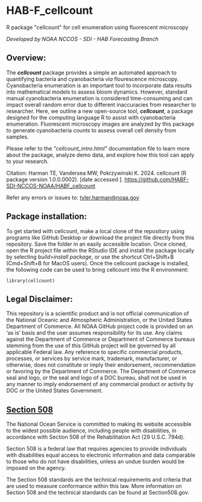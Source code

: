 # HAB-F_cellcount
R package "cellcount" for cell enumeration using fluorescent microscopy

*Developed by NOAA NCCOS - SDI - HAB Forecasting Branch*

## Overview:
The ***cellcount*** package provides a simple an automated approach to quantifying bacteria and cyanobacteria *via* flourescence microscopy. Cyanobacteria enumeration is an important tool to incorporate data results into mathematical models to assess bloom dynamics. However, standard manual cyanobacteria enumeration is considered time-consuming and can impact overall random error due to different inaccuracies from researcher to researcher. Here, we outline a new open-source tool, ***cellcount***, a package designed for the computing language R to assist with cyanobacteria enumeration. Fluorescent microscopy images are analyzed by this package to generate cyanobacteria counts to assess overall cell density from samples.

Please refer to the *"cellcount_intro.html"* documentation file to learn more about the package, analyze demo data, and explore how this tool can apply to your research.

Citation: Harman TE, Vandersea MW, Pokrzywinski K. 2024. cellcount (R package version 1.0.0.0002). [date accessed ]. https://github.com/HABF-SDI-NCCOS-NOAA/HABF_cellcount

Refer any errors or issues to: tyler.harman@noaa.gov

## Package installation:

To get started with cellcount, make a local clone of the repository using programs like GitHub Desktop or download the project file directly from this repository. Save the folder in an easily accessible location. Once cloned, open the R project file within the RStudio IDE and install the package locally by selecting *build*>*install package*, or use the shortcut Ctrl+Shift+B (Cmd+Shift+B for MacOS users). Once the cellcount package is installed, the following code can be used to bring cellcount into the R environment:

```{r}
library(cellcount)
```
## Legal Disclaimer:
This repository is a scientific product and is not official communication of the National Oceanic and
Atmospheric Administration, or the United States Department of Commerce. All NOAA GitHub project code is
provided on an ‘as is’ basis and the user assumes responsibility for its use. Any claims against the Department of
Commerce or Department of Commerce bureaus stemming from the use of this GitHub project will be governed
by all applicable Federal law. Any reference to specific commercial products, processes, or services by service
mark, trademark, manufacturer, or otherwise, does not constitute or imply their endorsement, recommendation or
favoring by the Department of Commerce. The Department of Commerce seal and logo, or the seal and logo of a
DOC bureau, shall not be used in any manner to imply endorsement of any commercial product or activity by
DOC or the United States Government.

## [Section 508](https://oceanservice.noaa.gov/accessibility-statement.html)

The National Ocean Service is committed to making its website accessible to the widest possible audience, including people with disabilities, in accordance with Section 508 of the Rehabilitation Act (29 U.S.C. 794d).

Section 508 is a federal law that requires agencies to provide individuals with disabilities equal access to electronic information and data comparable to those who do not have disabilities, unless an undue burden would be imposed on the agency.

The Section 508 standards are the technical requirements and criteria that are used to measure conformance within this law. More information on Section 508 and the technical standards can be found at Section508.gov.
